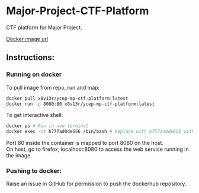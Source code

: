 # Major-Project-CTF-Platform
CTF platform for Major Project. 

[Docker image url](https://hub.docker.com/r/x8v13r/ycep-mp-ctf-platform)

## Instructions:
### Running on docker
To pull image from repo, run and map:
```bash
docker pull x8v13r/ycep-mp-ctf-platform:latest
docker run -p 8080:80 x8v13r/ycep-mp-ctf-platform:latest
```
 To get interactive shell:
```bash
docker ps # Run in new terminal
docker exec -it b777ad0de656 /bin/bash # Replace with b777ad0de656 with actual container id
```
Port 80 inside the container is mapped to port 8080 on the host.<br>
On host, go to firefox, localhost:8080 to access the web service running in the image.

### Pushing to docker:
Raise an issue in GitHub for permission to push the dockerhub repository. 
